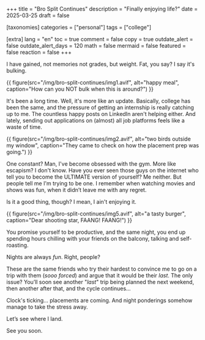 +++
title = "Bro Split Continues"
description = "Finally enjoying life?"
date = 2025-03-25
draft = false

[taxonomies]
categories = ["personal"]
tags = ["college"]

[extra]
lang = "en"
toc = true
comment = false
copy = true
outdate_alert = false
outdate_alert_days = 120
math = false
mermaid = false
featured = false
reaction = false
+++

I have gained, not memories not grades, but weight. Fat, you say? I say it's bulking.

{{ figure(src="/img/bro-split-continues/img1.avif", alt="happy meal", caption="How can you NOT bulk when this is around?") }}

It's been a long time. Well, it's more like an update. Basically, college has been the same, and the pressure of getting an internship is really catching up to me. The countless happy posts on LinkedIn aren't helping either. And lately, sending out applications on (almost) all job platforms feels like a waste of time.

{{ figure(src="/img/bro-split-continues/img2.avif", alt="two birds outside my window", caption="They came to check on how the placement prep was going.") }}

One constant? Man, I've become obsessed with the gym. More like escapism? I don't know. Have you ever seen those guys on the internet who tell you to become the ULTIMATE version of yourself? Me neither. But people tell me I'm trying to be one. I remember when watching movies and shows was fun, when it didn’t leave me with any regret.

Is it a good thing, though? I mean, I ain't enjoying it.

{{ figure(src="/img/bro-split-continues/img5.avif", alt="a tasty burger", caption="Dear shooting star, FAANG! FAANG!") }}

You promise yourself to be productive, and the same night, you end up spending hours chilling with your friends on the balcony, talking and self-roasting.

Nights are always *fun*. Right, people?

These are the same friends who try their hardest to convince me to go on a trip with them (*sooo forced*) and argue that it would be their *last*. The only issue? You’ll soon see another "*last*" trip being planned the next weekend, then another after that, and the cycle continues...

Clock's ticking... placements are coming. And night ponderings somehow manage to take the stress away.

Let’s see where I land.

See you soon.

